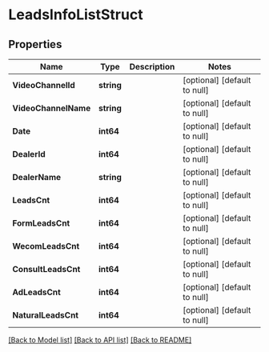 # LeadsInfoListStruct

## Properties
Name | Type | Description | Notes
------------ | ------------- | ------------- | -------------
**VideoChannelId** | **string** |  | [optional] [default to null]
**VideoChannelName** | **string** |  | [optional] [default to null]
**Date** | **int64** |  | [optional] [default to null]
**DealerId** | **int64** |  | [optional] [default to null]
**DealerName** | **string** |  | [optional] [default to null]
**LeadsCnt** | **int64** |  | [optional] [default to null]
**FormLeadsCnt** | **int64** |  | [optional] [default to null]
**WecomLeadsCnt** | **int64** |  | [optional] [default to null]
**ConsultLeadsCnt** | **int64** |  | [optional] [default to null]
**AdLeadsCnt** | **int64** |  | [optional] [default to null]
**NaturalLeadsCnt** | **int64** |  | [optional] [default to null]

[[Back to Model list]](../README.md#documentation-for-models) [[Back to API list]](../README.md#documentation-for-api-endpoints) [[Back to README]](../README.md)


